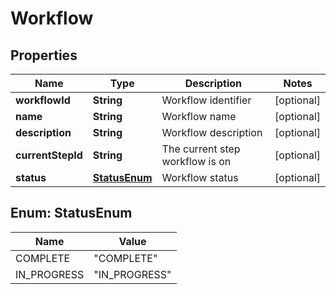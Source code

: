 

# Workflow


## Properties

| Name | Type | Description | Notes |
|------------ | ------------- | ------------- | -------------|
|**workflowId** | **String** | Workflow identifier |  [optional] |
|**name** | **String** | Workflow name |  [optional] |
|**description** | **String** | Workflow description |  [optional] |
|**currentStepId** | **String** | The current step workflow is on |  [optional] |
|**status** | [**StatusEnum**](#StatusEnum) | Workflow status |  [optional] |



## Enum: StatusEnum

| Name | Value |
|---- | -----|
| COMPLETE | &quot;COMPLETE&quot; |
| IN_PROGRESS | &quot;IN_PROGRESS&quot; |



